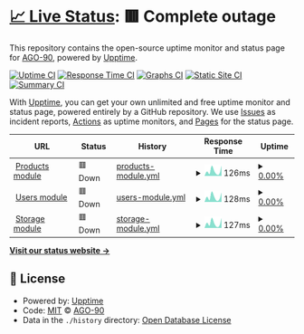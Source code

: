 # [📈 Live Status](https://AGO-90.github.io/sga-state-modules): <!--live status--> **🟥 Complete outage**

This repository contains the open-source uptime monitor and status page for [AGO-90](https://AGO-90.github.io/sga-state-modules), powered by [Upptime](https://github.com/upptime/upptime).

[![Uptime CI](https://github.com/AGO-90/sga-state-modules/workflows/Uptime%20CI/badge.svg)](https://github.com/AGO-90/sga-state-modules/actions?query=workflow%3A%22Uptime+CI%22)
[![Response Time CI](https://github.com/AGO-90/sga-state-modules/workflows/Response%20Time%20CI/badge.svg)](https://github.com/AGO-90/sga-state-modules/actions?query=workflow%3A%22Response+Time+CI%22)
[![Graphs CI](https://github.com/AGO-90/sga-state-modules/workflows/Graphs%20CI/badge.svg)](https://github.com/AGO-90/sga-state-modules/actions?query=workflow%3A%22Graphs+CI%22)
[![Static Site CI](https://github.com/AGO-90/sga-state-modules/workflows/Static%20Site%20CI/badge.svg)](https://github.com/AGO-90/sga-state-modules/actions?query=workflow%3A%22Static+Site+CI%22)
[![Summary CI](https://github.com/AGO-90/sga-state-modules/workflows/Summary%20CI/badge.svg)](https://github.com/AGO-90/sga-state-modules/actions?query=workflow%3A%22Summary+CI%22)

With [Upptime](https://upptime.js.org), you can get your own unlimited and free uptime monitor and status page, powered entirely by a GitHub repository. We use [Issues](https://github.com/AGO-90/sga-state-modules/issues) as incident reports, [Actions](https://github.com/AGO-90/sga-state-modules/actions) as uptime monitors, and [Pages](https://AGO-90.github.io/sga-state-modules) for the status page.

<!--start: status pages-->
<!-- This summary is generated by Upptime (https://github.com/upptime/upptime) -->
<!-- Do not edit this manually, your changes will be overwritten -->
<!-- prettier-ignore -->
| URL | Status | History | Response Time | Uptime |
| --- | ------ | ------- | ------------- | ------ |
| <img alt="" src="https://icons.duckduckgo.com/ip3/products-module-java.herokuapp.com.ico" height="13"> [Products module](https://products-module-java.herokuapp.com/api/v1/test/ping) | 🟥 Down | [products-module.yml](https://github.com/AGO-90/sga-state-modules/commits/HEAD/history/products-module.yml) | <details><summary><img alt="Response time graph" src="./graphs/products-module/response-time-week.png" height="20"> 126ms</summary><br><a href="https://AGO-90.github.io/sga-state-modules/history/products-module"><img alt="Response time 145" src="https://img.shields.io/endpoint?url=https%3A%2F%2Fraw.githubusercontent.com%2FAGO-90%2Fsga-state-modules%2FHEAD%2Fapi%2Fproducts-module%2Fresponse-time.json"></a><br><a href="https://AGO-90.github.io/sga-state-modules/history/products-module"><img alt="24-hour response time 263" src="https://img.shields.io/endpoint?url=https%3A%2F%2Fraw.githubusercontent.com%2FAGO-90%2Fsga-state-modules%2FHEAD%2Fapi%2Fproducts-module%2Fresponse-time-day.json"></a><br><a href="https://AGO-90.github.io/sga-state-modules/history/products-module"><img alt="7-day response time 126" src="https://img.shields.io/endpoint?url=https%3A%2F%2Fraw.githubusercontent.com%2FAGO-90%2Fsga-state-modules%2FHEAD%2Fapi%2Fproducts-module%2Fresponse-time-week.json"></a><br><a href="https://AGO-90.github.io/sga-state-modules/history/products-module"><img alt="30-day response time 132" src="https://img.shields.io/endpoint?url=https%3A%2F%2Fraw.githubusercontent.com%2FAGO-90%2Fsga-state-modules%2FHEAD%2Fapi%2Fproducts-module%2Fresponse-time-month.json"></a><br><a href="https://AGO-90.github.io/sga-state-modules/history/products-module"><img alt="1-year response time 134" src="https://img.shields.io/endpoint?url=https%3A%2F%2Fraw.githubusercontent.com%2FAGO-90%2Fsga-state-modules%2FHEAD%2Fapi%2Fproducts-module%2Fresponse-time-year.json"></a></details> | <details><summary><a href="https://AGO-90.github.io/sga-state-modules/history/products-module">0.00%</a></summary><a href="https://AGO-90.github.io/sga-state-modules/history/products-module"><img alt="All-time uptime 23.30%" src="https://img.shields.io/endpoint?url=https%3A%2F%2Fraw.githubusercontent.com%2FAGO-90%2Fsga-state-modules%2FHEAD%2Fapi%2Fproducts-module%2Fuptime.json"></a><br><a href="https://AGO-90.github.io/sga-state-modules/history/products-module"><img alt="24-hour uptime 0.00%" src="https://img.shields.io/endpoint?url=https%3A%2F%2Fraw.githubusercontent.com%2FAGO-90%2Fsga-state-modules%2FHEAD%2Fapi%2Fproducts-module%2Fuptime-day.json"></a><br><a href="https://AGO-90.github.io/sga-state-modules/history/products-module"><img alt="7-day uptime 0.00%" src="https://img.shields.io/endpoint?url=https%3A%2F%2Fraw.githubusercontent.com%2FAGO-90%2Fsga-state-modules%2FHEAD%2Fapi%2Fproducts-module%2Fuptime-week.json"></a><br><a href="https://AGO-90.github.io/sga-state-modules/history/products-module"><img alt="30-day uptime 0.00%" src="https://img.shields.io/endpoint?url=https%3A%2F%2Fraw.githubusercontent.com%2FAGO-90%2Fsga-state-modules%2FHEAD%2Fapi%2Fproducts-module%2Fuptime-month.json"></a><br><a href="https://AGO-90.github.io/sga-state-modules/history/products-module"><img alt="1-year uptime 0.00%" src="https://img.shields.io/endpoint?url=https%3A%2F%2Fraw.githubusercontent.com%2FAGO-90%2Fsga-state-modules%2FHEAD%2Fapi%2Fproducts-module%2Fuptime-year.json"></a></details>
| <img alt="" src="https://icons.duckduckgo.com/ip3/users-module-go.herokuapp.com.ico" height="13"> [Users module](https://users-module-go.herokuapp.com/api/v1/ping) | 🟥 Down | [users-module.yml](https://github.com/AGO-90/sga-state-modules/commits/HEAD/history/users-module.yml) | <details><summary><img alt="Response time graph" src="./graphs/users-module/response-time-week.png" height="20"> 128ms</summary><br><a href="https://AGO-90.github.io/sga-state-modules/history/users-module"><img alt="Response time 145" src="https://img.shields.io/endpoint?url=https%3A%2F%2Fraw.githubusercontent.com%2FAGO-90%2Fsga-state-modules%2FHEAD%2Fapi%2Fusers-module%2Fresponse-time.json"></a><br><a href="https://AGO-90.github.io/sga-state-modules/history/users-module"><img alt="24-hour response time 243" src="https://img.shields.io/endpoint?url=https%3A%2F%2Fraw.githubusercontent.com%2FAGO-90%2Fsga-state-modules%2FHEAD%2Fapi%2Fusers-module%2Fresponse-time-day.json"></a><br><a href="https://AGO-90.github.io/sga-state-modules/history/users-module"><img alt="7-day response time 128" src="https://img.shields.io/endpoint?url=https%3A%2F%2Fraw.githubusercontent.com%2FAGO-90%2Fsga-state-modules%2FHEAD%2Fapi%2Fusers-module%2Fresponse-time-week.json"></a><br><a href="https://AGO-90.github.io/sga-state-modules/history/users-module"><img alt="30-day response time 127" src="https://img.shields.io/endpoint?url=https%3A%2F%2Fraw.githubusercontent.com%2FAGO-90%2Fsga-state-modules%2FHEAD%2Fapi%2Fusers-module%2Fresponse-time-month.json"></a><br><a href="https://AGO-90.github.io/sga-state-modules/history/users-module"><img alt="1-year response time 132" src="https://img.shields.io/endpoint?url=https%3A%2F%2Fraw.githubusercontent.com%2FAGO-90%2Fsga-state-modules%2FHEAD%2Fapi%2Fusers-module%2Fresponse-time-year.json"></a></details> | <details><summary><a href="https://AGO-90.github.io/sga-state-modules/history/users-module">0.00%</a></summary><a href="https://AGO-90.github.io/sga-state-modules/history/users-module"><img alt="All-time uptime 20.04%" src="https://img.shields.io/endpoint?url=https%3A%2F%2Fraw.githubusercontent.com%2FAGO-90%2Fsga-state-modules%2FHEAD%2Fapi%2Fusers-module%2Fuptime.json"></a><br><a href="https://AGO-90.github.io/sga-state-modules/history/users-module"><img alt="24-hour uptime 0.00%" src="https://img.shields.io/endpoint?url=https%3A%2F%2Fraw.githubusercontent.com%2FAGO-90%2Fsga-state-modules%2FHEAD%2Fapi%2Fusers-module%2Fuptime-day.json"></a><br><a href="https://AGO-90.github.io/sga-state-modules/history/users-module"><img alt="7-day uptime 0.00%" src="https://img.shields.io/endpoint?url=https%3A%2F%2Fraw.githubusercontent.com%2FAGO-90%2Fsga-state-modules%2FHEAD%2Fapi%2Fusers-module%2Fuptime-week.json"></a><br><a href="https://AGO-90.github.io/sga-state-modules/history/users-module"><img alt="30-day uptime 0.00%" src="https://img.shields.io/endpoint?url=https%3A%2F%2Fraw.githubusercontent.com%2FAGO-90%2Fsga-state-modules%2FHEAD%2Fapi%2Fusers-module%2Fuptime-month.json"></a><br><a href="https://AGO-90.github.io/sga-state-modules/history/users-module"><img alt="1-year uptime 0.00%" src="https://img.shields.io/endpoint?url=https%3A%2F%2Fraw.githubusercontent.com%2FAGO-90%2Fsga-state-modules%2FHEAD%2Fapi%2Fusers-module%2Fuptime-year.json"></a></details>
| <img alt="" src="https://icons.duckduckgo.com/ip3/storage-module-java.herokuapp.com.ico" height="13"> [Storage module](https://storage-module-java.herokuapp.com/test/ping) | 🟥 Down | [storage-module.yml](https://github.com/AGO-90/sga-state-modules/commits/HEAD/history/storage-module.yml) | <details><summary><img alt="Response time graph" src="./graphs/storage-module/response-time-week.png" height="20"> 127ms</summary><br><a href="https://AGO-90.github.io/sga-state-modules/history/storage-module"><img alt="Response time 161" src="https://img.shields.io/endpoint?url=https%3A%2F%2Fraw.githubusercontent.com%2FAGO-90%2Fsga-state-modules%2FHEAD%2Fapi%2Fstorage-module%2Fresponse-time.json"></a><br><a href="https://AGO-90.github.io/sga-state-modules/history/storage-module"><img alt="24-hour response time 257" src="https://img.shields.io/endpoint?url=https%3A%2F%2Fraw.githubusercontent.com%2FAGO-90%2Fsga-state-modules%2FHEAD%2Fapi%2Fstorage-module%2Fresponse-time-day.json"></a><br><a href="https://AGO-90.github.io/sga-state-modules/history/storage-module"><img alt="7-day response time 127" src="https://img.shields.io/endpoint?url=https%3A%2F%2Fraw.githubusercontent.com%2FAGO-90%2Fsga-state-modules%2FHEAD%2Fapi%2Fstorage-module%2Fresponse-time-week.json"></a><br><a href="https://AGO-90.github.io/sga-state-modules/history/storage-module"><img alt="30-day response time 129" src="https://img.shields.io/endpoint?url=https%3A%2F%2Fraw.githubusercontent.com%2FAGO-90%2Fsga-state-modules%2FHEAD%2Fapi%2Fstorage-module%2Fresponse-time-month.json"></a><br><a href="https://AGO-90.github.io/sga-state-modules/history/storage-module"><img alt="1-year response time 155" src="https://img.shields.io/endpoint?url=https%3A%2F%2Fraw.githubusercontent.com%2FAGO-90%2Fsga-state-modules%2FHEAD%2Fapi%2Fstorage-module%2Fresponse-time-year.json"></a></details> | <details><summary><a href="https://AGO-90.github.io/sga-state-modules/history/storage-module">0.00%</a></summary><a href="https://AGO-90.github.io/sga-state-modules/history/storage-module"><img alt="All-time uptime 20.01%" src="https://img.shields.io/endpoint?url=https%3A%2F%2Fraw.githubusercontent.com%2FAGO-90%2Fsga-state-modules%2FHEAD%2Fapi%2Fstorage-module%2Fuptime.json"></a><br><a href="https://AGO-90.github.io/sga-state-modules/history/storage-module"><img alt="24-hour uptime 0.00%" src="https://img.shields.io/endpoint?url=https%3A%2F%2Fraw.githubusercontent.com%2FAGO-90%2Fsga-state-modules%2FHEAD%2Fapi%2Fstorage-module%2Fuptime-day.json"></a><br><a href="https://AGO-90.github.io/sga-state-modules/history/storage-module"><img alt="7-day uptime 0.00%" src="https://img.shields.io/endpoint?url=https%3A%2F%2Fraw.githubusercontent.com%2FAGO-90%2Fsga-state-modules%2FHEAD%2Fapi%2Fstorage-module%2Fuptime-week.json"></a><br><a href="https://AGO-90.github.io/sga-state-modules/history/storage-module"><img alt="30-day uptime 0.00%" src="https://img.shields.io/endpoint?url=https%3A%2F%2Fraw.githubusercontent.com%2FAGO-90%2Fsga-state-modules%2FHEAD%2Fapi%2Fstorage-module%2Fuptime-month.json"></a><br><a href="https://AGO-90.github.io/sga-state-modules/history/storage-module"><img alt="1-year uptime 0.00%" src="https://img.shields.io/endpoint?url=https%3A%2F%2Fraw.githubusercontent.com%2FAGO-90%2Fsga-state-modules%2FHEAD%2Fapi%2Fstorage-module%2Fuptime-year.json"></a></details>

<!--end: status pages-->

[**Visit our status website →**](https://AGO-90.github.io/sga-state-modules)

## 📄 License

- Powered by: [Upptime](https://github.com/upptime/upptime)
- Code: [MIT](./LICENSE) © [AGO-90](https://AGO-90.github.io/sga-state-modules)
- Data in the `./history` directory: [Open Database License](https://opendatacommons.org/licenses/odbl/1-0/)

